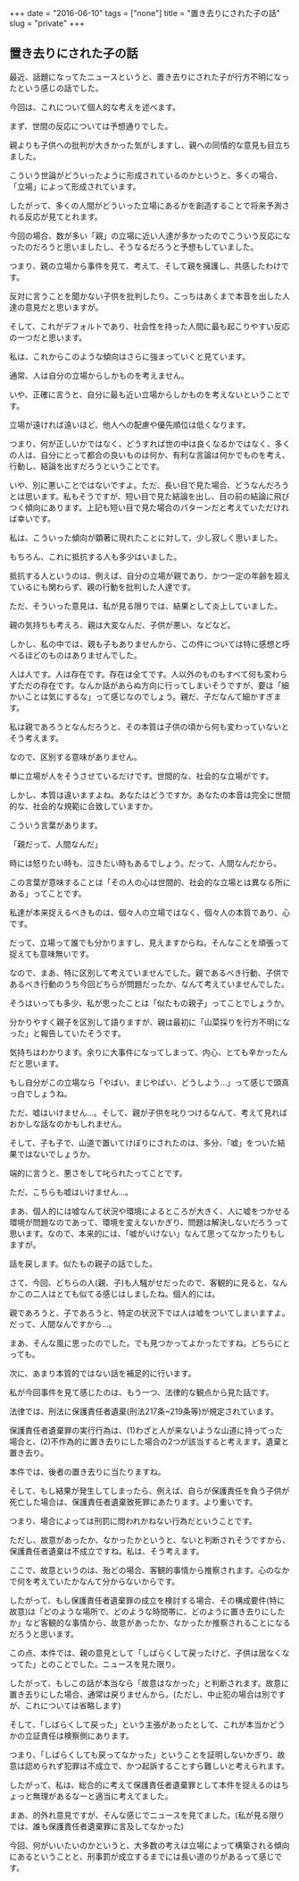 +++
date = "2016-06-10"
tags = ["none"]
title = "置き去りにされた子の話"
slug = "private"
+++

## 置き去りにされた子の話		

最近、話題になってたニュースというと、置き去りにされた子が行方不明になったという感じの話でした。

今回は、これについて個人的な考えを述べます。

まず、世間の反応については予想通りでした。

親よりも子供への批判が大きかった気がしますし、親への同情的な意見も目立ちました。

こういう世論がどういったように形成されているのかというと、多くの場合、「立場」によって形成されています。

したがって、多くの人間がどういった立場にあるかを創造することで将来予測される反応が見てとれます。

今回の場合、数が多い「親」の立場に近い人達が多かったのでこういう反応になったのだろうと思いましたし、そうなるだろうと予想もしていました。

つまり、親の立場から事件を見て、考えて、そして親を擁護し、共感したわけです。

反対に言うことを聞かない子供を批判したり。こっちはあくまで本音を出した人達の意見だと思いますが。

そして、これがデフォルトであり、社会性を持った人間に最も起こりやすい反応の一つだと思います。

私は、これからこのような傾向はさらに強まっていくと見ています。

通常、人は自分の立場からしかものを考えません。

いや、正確に言うと、自分に最も近い立場からしかものを考えないということです。

立場が遠ければ遠いほど、他人への配慮や優先順位は低くなります。

つまり、何が正しいかではなく、どうすれば世の中は良くなるかではなく、多くの人は、自分にとって都合の良いものは何か、有利な言論は何かでものを考え、行動し、結論を出すだろうということです。

いや、別に悪いことではないですよ。ただ、長い目で見た場合、どうなんだろうとは思います。私もそうですが、短い目で見た結論を出し、目の前の結論に飛びつく傾向にあります。上記も短い目で見た場合のパターンだと考えていただければ幸いです。

私は、こういった傾向が顕著に現れたことに対して、少し寂しく思いました。

もちろん、これに抵抗する人も多少はいました。

抵抗する人というのは、例えば、自分の立場が親であり、かつ一定の年齢を超えているにも関わらず、親の行動を批判した人達です。

ただ、そういった意見は、私が見る限りでは、結果として炎上していました。

親の気持ちも考えろ、親は大変なんだ、子供が悪い、などなど。

しかし、私の中では、親も子もありませんから、この件については特に感想と呼べるほどのものはありませんでした。

人は人です。人は存在です。存在は全てです。人以外のものもすべて何も変わらずただの存在です。なんか話があらぬ方向に行ってしまいそうですが、要は「細かいことは気にするな」って感じなのでしょう。親だ、子だなんて細かすぎます。

私は親であろうとなんだろうと、その本質は子供の頃から何も変わっていないとそう考えます。

なので、区別する意味がありません。

単に立場が人をそうさせているだけです。世間的な、社会的な立場がです。

しかし、本質は違いますよね。あなたはどうですか。あなたの本音は完全に世間的な、社会的な規範に合致していますか。

こういう言葉があります。

「親だって、人間なんだ」

時には怒りたい時も、泣きたい時もあるでしょう。だって、人間なんだから。

この言葉が意味することは「その人の心は世間的、社会的な立場とは異なる所にある」ってことです。

私達が本来捉えるべきものは、個々人の立場ではなく、個々人の本質であり、心です。

だって、立場って誰でも分かりますし、見えますからね。そんなことを頑張って捉えても意味無いです。

なので、まあ、特に区別して考えていませんでした。親であるべき行動、子供であるべき行動のうち今回どちらが問題だったか、なんて考えていませんでした。

そうはいっても多少、私が思ったことは「似たもの親子」ってことでしょうか。

分かりやすく親子を区別して語りますが、親は最初に「山菜採りを行方不明になった」と報告していたそうです。

気持ちはわかります。余りに大事件になってしまって、内心、とても辛かったんだと思います。

もし自分がこの立場なら「やばい、まじやばい、どうしよう...」って感じで頭真っ白でしょうね。

ただ、嘘はいけません...。そして、親が子供を叱りつけるなんて、考えて見ればおかしな話なのかもしれません。

そして、子も子で、山道で置いてけぼりにされたのは、多分、「嘘」をついた結果ではないでしょうか。

端的に言うと、悪さをして叱られたってことです。

ただ、こちらも嘘はいけません...。

まあ、個人的には嘘なんて状況や環境によるところが大きく、人に嘘をつかせる環境が問題なのであって、環境を変えないかぎり、問題は解決しないだろうって思います。なので、本来的には、「嘘がいけない」なんて思ってなかったりもしますが。

話を戻します。似たもの親子の話でした。

さて、今回、どちらの人(親、子)も人騒がせだったので、客観的に見ると、なんかこの二人はとても似てる感じはしましたね。個人的には。

親であろうと、子であろうと、特定の状況下では人は嘘をついてしまいますよ。だって、人間なんですから...。

まあ、そんな風に思ったのでした。でも見つかってよかったですね。どちらにとっても。

次に、あまり本質的ではない話を補足的に行います。

私が今回事件を見て感じたのは、もう一つ、法律的な観点から見た話です。

法律では、刑法に保護責任者遺棄(刑法217条~219条等)が規定されています。

保護責任者遺棄罪の実行行為は、(1)わざと人が来ないような山道に持ってった場合と、(2)不作為的に置き去りにした場合の2つが該当すると考えます。遺棄と置き去り。

本件では、後者の置き去りに当たりますね。

そして、もし結果が発生してしまったら、例えば、自らが保護責任を負う子供が死亡した場合は、保護責任者遺棄致死罪にあたります。より重いです。

つまり、場合によっては刑罰に問われかねない行為だということです。

ただし、故意があったか、なかったかというと、ないと判断されそうですから、保護責任者遺棄は不成立ですね。私は、そう考えます。

ここで、故意というのは、殆どの場合、客観的事情から推察されます。心のなかで何を考えていたかなんて分からないからです。

したがって、もし保護責任者遺棄罪の成立を検討する場合、その構成要件(特に故意)は「どのような場所で、どのような時間帯に、どのように置き去りにしたか」など客観的な事情から、故意があったか、なかったか推察されることになるだろうと思います。

この点、本件では、親の意見として「しばらくして戻ったけど、子供は居なくなってた」とのことでした。ニュースを見た限り。

したがって、もしこの話が本当なら「故意はなかった」と判断されます。故意に置き去りにした場合、通常は戻りませんから。(ただし、中止犯の場合は別ですが、これについては省略します)

そして、「しばらくして戻った」という主張があったとして、これが本当かどうかの立証責任は検察側にあります。

つまり、「しばらくしても戻ってなかった」ということを証明しないかぎり、故意は認められず犯罪は不成立で、かつ起訴することすら難しいと考えられます。

したがって、私は、総合的に考えて保護責任者遺棄罪として本件を捉えるのはちょっと無理があるなーと適当に考えてました。

まあ、的外れ意見ですが、そんな感じでニュースを見てました。(私が見る限りでは、誰も保護責任者遺棄罪に言及してなかった)

今回、何がいいたいのかというと、大多数の考えは立場によって構築される傾向にあるということと、刑事罰が成立するまでには長い道のりがあるって感じです。
		
